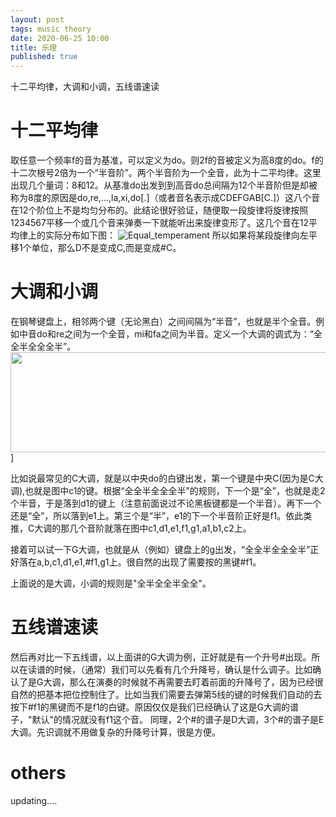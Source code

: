 ```yaml
---
layout: post
tags: music theory
date: 2020-06-25 10:00
title: 乐理
published: true
---
```

十二平均律，大调和小调，五线谱速读

<!--more-->


# 十二平均律
取任意一个频率f的音为基准，可以定义为do。则2f的音被定义为高8度的do。f的十二次根号2倍为一个“半音阶”。两个半音阶为一个全音，此为十二平均律。这里出现几个量词：8和12。从基准do出发到到高音do总间隔为12个半音阶但是却被称为8度的原因是do,re,...,la,xi,do[.]（或者音名表示成CDEFGAB[C.]）这八个音在12个阶位上不是均匀分布的。此结论很好验证，随便取一段旋律将旋律按照1234567平移一个或几个音来弹奏一下就能听出来旋律变形了。这几个音在12平均律上的实际分布如下图：
![Equal_temperament](https://i0.wp.com/www.leedsharmonica.uk/wp-content/uploads/2018/02/cirlcle-of-5ths.png?resize=768%2C716&ssl=1)
所以如果将某段旋律向左平移1个单位，那么D不是变成C,而是变成#C。

# 大调和小调
在钢琴键盘上，相邻两个键（无论黑白）之间间隔为“半音”，也就是半个全音。例如中音do和re之间为一个全音，mi和fa之间为半音。定义一个大调的调式为：“全全半全全全半”。
<img src="https://gss0.baidu.com/9fo3dSag_xI4khGko9WTAnF6hhy/zhidao/pic/item/a50f4bfbfbedab64895e1eb1f336afc379311e96.jpg" width="640" height="160"/>]



比如说最常见的C大调，就是以中央do的白键出发，第一个键是中央C(因为是C大调),也就是图中c1的键。根据“全全半全全全半”的规则，下一个是“全”，也就是走2个半音，于是落到d1的键上（注意前面说过不论黑板键都是一个半音）。再下一个还是“全”，所以落到e1上。第三个是“半”，e1的下一个半音阶正好是f1。依此类推，C大调的那几个音阶就落在图中c1,d1,e1,f1,g1,a1,b1,c2上。

接着可以试一下G大调，也就是从（例如）键盘上的g出发，“全全半全全全半”正好落在a,b,c1,d1,e1,#f1,g1上。很自然的出现了需要按的黑键#f1。

上面说的是大调，小调的规则是"全半全全半全全"。

# 五线谱速读
然后再对比一下五线谱，以上面讲的G大调为例，正好就是有一个升号#出现。所以在读谱的时候，（通常）我们可以先看有几个升降号，确认是什么调子。比如确认了是G大调，那么在演奏的时候就不再需要去盯着前面的升降号了，因为已经很自然的把基本把位控制住了。比如当我们需要去弹第5线的键的时候我们自动的去按下#f1的黑键而不是f1的白键。原因仅仅是我们已经确认了这是G大调的谱子，"默认"的情况就没有f1这个音。
同理，2个#的谱子是D大调，3个#的谱子是E大调。先识调就不用做复杂的升降号计算，很是方便。


# others
updating....
